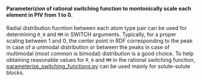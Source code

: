#### Parameterizion of rational switching function to montonically scale each element in PIV from 1 to 0.

Radial distribution fucntion between each atom type pair can be used for determining `R_0` and `MM` in SWITCH arguments. Typically, for a proper scaling between 1 and 0, the center point in RDF corresponding to the peak in case of a unimodal distribution or between the peaks in case of multimodal (most common is bimodal) distribution is a good choice. To help obtaining reasonable values for `R_0` and `MM` in the rational switching function, [parameterize_switching_functions.py](parameterize_switching_functions.py) can be used mainly for solute-solute blocks.

